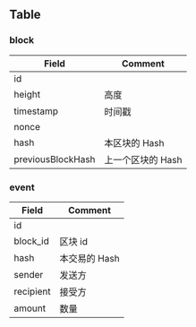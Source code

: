 ## Table

### block

| Field             | Comment           |
| ----------------- | ----------------- |
| id                |                   |
| height            | 高度              |
| timestamp         | 时间戳            |
| nonce             |                   |
| hash              | 本区块的 Hash     |
| previousBlockHash | 上一个区块的 Hash |

### event

| Field     | Comment       |
| --------- | ------------- |
| id        |               |
| block_id  | 区块 id       |
| hash      | 本交易的 Hash |
| sender    | 发送方        |
| recipient | 接受方        |
| amount    | 数量          |
